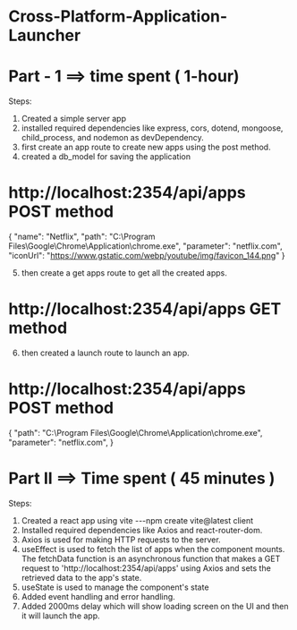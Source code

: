 # Cross-Platform-Application-Launcher

# Part - 1 ==> time spent ( 1-hour)

Steps:

1) Created a simple server app
2) installed required dependencies like express, cors, dotend, mongoose, child_process, and nodemon as devDependency.
3) first create an app route to create new apps using the post method.
4) created a db_model for saving the application


# http://localhost:2354/api/apps POST method
{ 
  "name": "Netflix",
  "path": "C:\\Program Files\\Google\\Chrome\\Application\\chrome.exe",
  "parameter": "netflix.com",
  "iconUrl": "https://www.gstatic.com/webp/youtube/img/favicon_144.png"
}

5) then create a get apps route to get all the created apps.
# http://localhost:2354/api/apps GET method

6) then created a launch route to launch an app.
# http://localhost:2354/api/apps POST method

{
  "path": "C:\\Program Files\\Google\\Chrome\\Application\\chrome.exe",
  "parameter": "netflix.com",
}


# Part II ==> Time spent ( 45 minutes )

Steps:

1) Created a react app using vite ---npm create vite@latest client
2) Installed required dependencies like Axios and react-router-dom.
3) Axios is used for making HTTP requests to the server.
4) useEffect is used to fetch the list of apps when the component mounts. The fetchData function is an asynchronous function that makes a GET request to 'http://localhost:2354/api/apps' using Axios and sets the retrieved data to the app's state.
5) useState is used to manage the component's state
6) Added event handling and error handling.
7) Added 2000ms delay which will show loading screen on the UI and then it will launch the app. 


